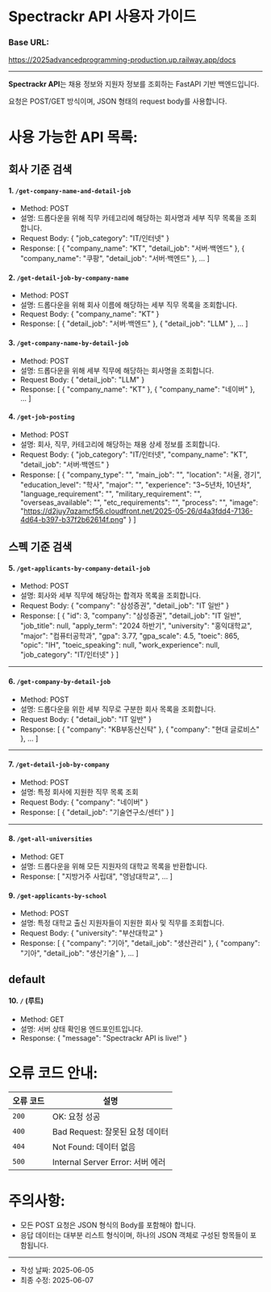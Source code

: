 # Spectrackr API 사용자 가이드 

### Base URL:

https://2025advancedprogramming-production.up.railway.app/docs

---
**Spectrackr API**는 채용 정보와 지원자 정보를 조회하는 FastAPI 기반 백엔드입니다.

요청은 POST/GET 방식이며, JSON 형태의 request body를 사용합니다.

# 사용 가능한 API 목록:

## 회사 기준 검색
#### 1. `/get-company-name-and-detail-job`
- Method: POST
- 설명: 드롭다운을 위해 직무 카테고리에 해당하는 회사명과 세부 직무 목록을 조회합니다.
- Request Body:
  {
    "job_category": "IT/인터넷"
  }
- Response:
  [
    {
      "company_name": "KT",
      "detail_job": "서버·백엔드"
    },
    {
      "company_name": "쿠팡",
      "detail_job": "서버·백엔드"
    },
    ...
  ]

#### 2. `/get-detail-job-by-company-name`
- Method: POST
- 설명: 드롭다운을 위해 회사 이름에 해당하는 세부 직무 목록을 조회합니다.
- Request Body:
  {
    "company_name": "KT"
  }
- Response:
  [
    {
      "detail_job": "서버·백엔드"
    },
    {
      "detail_job": "LLM"
    },
    ...
  ]


#### 3. `/get-company-name-by-detail-job`
- Method: POST
- 설명: 드롭다운을 위해 세부 직무에 해당하는 회사명을 조회합니다.
- Request Body:
  {
    "detail_job": "LLM"
  }
- Response:
  [
    {
      "company_name": "KT"
    },
    {
      "company_name": "네이버"
    },
    ...
  ]


#### 4. `/get-job-posting`
- Method: POST
- 설명: 회사, 직무, 카테고리에 해당하는 채용 상세 정보를 조회합니다.
- Request Body:
  {
    "job_category": "IT/인터넷",
    "company_name": "KT",
    "detail_job": "서버·백엔드"
  }
- Response:
  [
    {
      "company_type": "",
      "main_job": "",
      "location": "서울, 경기",
      "education_level": "학사",
      "major": "",
      "experience": "3~5년차, 10년차",
      "language_requirement": "",
      "military_requirement": "",
      "overseas_available": "",
      "etc_requirements": "",
      "process": "",
      "image": "https://d2juy7qzamcf56.cloudfront.net/2025-05-26/d4a3fdd4-7136-4d64-b397-b37f2b62614f.png"
    }
  ]

## 스펙 기준 검색
#### 5. `/get-applicants-by-company-detail-job`
- Method: POST
- 설명: 회사와 세부 직무에 해당하는 합격자 목록을 조회합니다.
- Request Body:
  {
    "company": "삼성증권",
    "detail_job": "IT 일반"
  }
- Response:
  [
    {
      "id": 3,
      "company": "삼성증권",
      "detail_job": "IT 일반",
      "job_title": null,
      "apply_term": "2024 하반기",
      "university": "홍익대학교",
      "major": "컴퓨터공학과",
      "gpa": 3.77,
      "gpa_scale": 4.5,
      "toeic": 865,
      "opic": "IH",
      "toeic_speaking": null,
      "work_experience": null,
      "job_category": "IT/인터넷"
    }
  ]

---

#### 6. `/get-company-by-detail-job`
- Method: POST
- 설명: 드롭다운을 위한 세부 직무로 구분한 회사 목록을 조회합니다.
- Request Body:
  {
    "detail_job": "IT 일반"
  }
- Response:
  [
    {
      "company": "KB부동산신탁"
    },
    {
      "company": "현대 글로비스"
    },
    ...
  ]

---
#### 7. `/get-detail-job-by-company`
- Method: POST
- 설명: 특정 회사에 지원한 직무 목록 조회
- Request Body:
  {
    "company": "네이버"
  }
- Response:
  [
    {
      "detail_job": "기술연구소/센터"
    }
  ]

---
#### 8. `/get-all-universities`
- Method: GET
- 설명: 드롭다운을 위해 모든 지원자의 대학교 목록을 반환합니다.
- Response:
  [
    "지방거주 사립대",
    "영남대학교",
    ...
  ]


#### 9. `/get-applicants-by-school`
- Method: POST
- 설명: 특정 대학교 출신 지원자들이 지원한 회사 및 직무를 조회합니다.
- Request Body:
  {
    "university": "부산대학교"
  }
- Response:
  [
    {
      "company": "기아",
      "detail_job": "생산관리"
    },
    {
      "company": "기아",
      "detail_job": "생산기술"
    },
    ...
  ]


## default
#### 10. `/` (루트)
- Method: GET
- 설명: 서버 상태 확인용 엔드포인트입니다.
- Response:
  {
    "message": "Spectrackr API is live!"
  }


오류 코드 안내:
===============
| 오류 코드                | 설명                                   |
|-----------------------|--------------------------------------|
| `200` | OK: 요청 성공                |
| `400`     |  Bad Request: 잘못된 요청 데이터                   |
| `404`    | Not Found: 데이터 없음                 |
| `500`      | Internal Server Error: 서버 에러             |



주의사항:
=========
- 모든 POST 요청은 JSON 형식의 Body를 포함해야 합니다.
- 응답 데이터는 대부분 리스트 형식이며, 하나의 JSON 객체로 구성된 항목들이 포함됩니다.

---
- 작성 날짜: 2025-06-05
- 최종 수정: 2025-06-07
